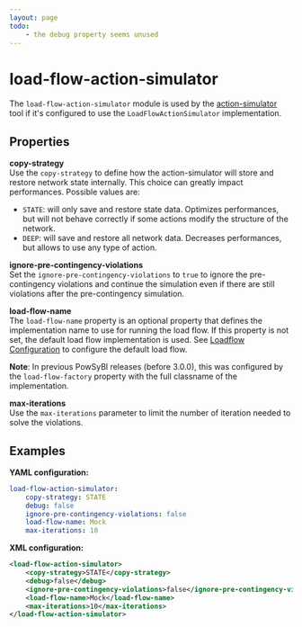 ```yaml
---
layout: page
todo:
    - the debug property seems unused
---
```


# load-flow-action-simulator
The `load-flow-action-simulator` module is used by the [action-simulator]() tool if it's configured to use the `LoadFlowActionSimulator` implementation.

## Properties

**copy-strategy**  
Use the `copy-strategy` to define how the action-simulator will store and restore network state internally. This choice can greatly impact performances. Possible values are:
- `STATE`: will only save and restore state data. Optimizes performances, but will not behave correctly if some actions modify the structure of the network.
- `DEEP`: will save and restore all network data. Decreases performances, but allows to use any type of action.

**ignore-pre-contingency-violations**  
Set the `ignore-pre-contingency-violations` to `true` to ignore the pre-contingency violations and continue the simulation even if there are still violations after the pre-contingency simulation.

**load-flow-name**  
The `load-flow-name` property is an optional property that defines the implementation name to use for running the load flow. If this property is not set, the default load flow implementation is used. See [Loadflow Configuration](load-flow.md) to configure the default load flow.

**Note**: In previous PowSyBl releases (before 3.0.0), this was configured by the `load-flow-factory` property with the full classname of the implementation.

**max-iterations**  
Use the `max-iterations` parameter to limit the number of iteration needed to solve the violations.

## Examples

**YAML configuration:**
```yaml
load-flow-action-simulator:
    copy-strategy: STATE
    debug: false
    ignore-pre-contingency-violations: false
    load-flow-name: Mock
    max-iterations: 10
```

**XML configuration:**
```xml
<load-flow-action-simulator>
    <copy-strategy>STATE</copy-strategy>
    <debug>false</debug>
    <ignore-pre-contingency-violations>false</ignore-pre-contingency-violations>
    <load-flow-name>Mock</load-flow-name>
    <max-iterations>10</max-iterations>
</load-flow-action-simulator>
```
